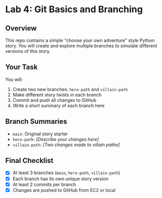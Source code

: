 # Lab 4: Git Basics and Branching

## Overview

This repo contains a simple "choose your own adventure" style Python story. You will create and explore multiple branches to simulate different versions of this story.

## Your Task

You will:
1. Create two new branches: `hero-path` and `villain-path`
2. Make different story twists in each branch
3. Commit and push all changes to GitHub
4. Write a short summary of each branch here

## Branch Summaries

- `main`: Original story starter
- `hero-path`: _[Describe your changes here]_
- `villain-path`: _[Two changes made to villain pathe]_

## Final Checklist

- [x] At least 3 branches (`main`, `hero-path`, `villain-path`)
- [x] Each branch has its own unique story version
- [x] At least 2 commits per branch
- [x] Changes are pushed to GitHub from EC2 or local
